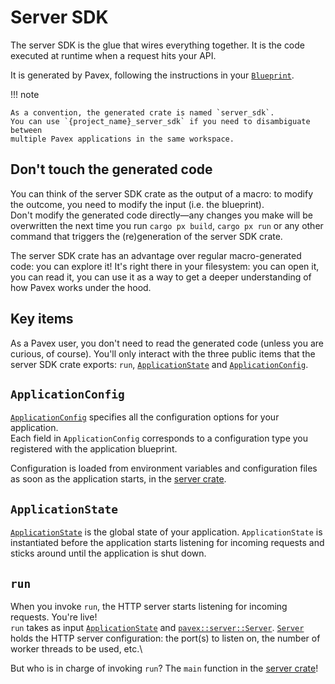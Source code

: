 # Server SDK

The server SDK is the glue that wires everything together. It is the code
executed at runtime when a request hits your API.

It is generated by Pavex, following the instructions in your [`Blueprint`][Blueprint].

!!! note

    As a convention, the generated crate is named `server_sdk`.  
    You can use `{project_name}_server_sdk` if you need to disambiguate between
    multiple Pavex applications in the same workspace.

## Don't touch the generated code

You can think of the server SDK crate as the output of a macro: to modify the outcome,
you need to modify the input (i.e. the blueprint).\
Don't modify the generated code directly—any changes you make will be overwritten
the next time you run `cargo px build`, `cargo px run` or any other command that triggers
the (re)generation of the server SDK crate.

The server SDK crate has an advantage over regular macro-generated code: you can explore it!
It's right there in your filesystem: you can open it, you can read it, you can use it as a way
to get a deeper understanding of how Pavex works under the hood.

## Key items

As a Pavex user, you don't need to read the generated code (unless you are curious, of course).
You'll only interact with the three public items that the server SDK crate exports: `run`, [`ApplicationState`](#applicationstate)
and [`ApplicationConfig`](#applicationconfig).

## `ApplicationConfig`

[`ApplicationConfig`](/guide/configuration/index.md) specifies all the configuration options for your application.\
Each field in `ApplicationConfig` corresponds to a configuration type you registered with the application blueprint.

Configuration is loaded from environment variables and configuration files as soon as the application starts,
in the [server crate](server.md).

## `ApplicationState`

[`ApplicationState`](/guide/dependency_injection/application_state.md) is the global state of your application.
`ApplicationState` is instantiated before the application starts listening for incoming requests and sticks around
until the application is shut down.

## `run`

When you invoke `run`, the HTTP server starts listening for incoming requests. You're live!\
`run` takes as input [`ApplicationState`](#applicationstate) and [`pavex::server::Server`][Server].
[`Server`][Server] holds the HTTP server configuration: the port(s) to listen on,
the number of worker threads to be used, etc.\

But who is in charge of invoking `run`? The `main` function in the [server crate](server.md)!

[Blueprint]: /api_reference/pavex/struct.Blueprint.html
[Server]: /api_reference/pavex/server/struct.Server.html
